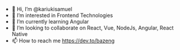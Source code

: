 - 👋 Hi, I’m @kariukisamuel
- 👀 I’m interested in Frontend Technologies
- 🌱 I’m currently learning Angular
- 💞️ I’m looking to collaborate on React, Vue, NodeJs, Angular, React Native
- 📫 How to reach me https://dev.to/bazeng

<!---
kariukisamuel/kariukisamuel is a ✨ special ✨ repository because its `README.md` (this file) appears on your GitHub profile.
You can click the Preview link to take a look at your changes.
--->
